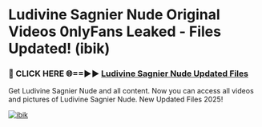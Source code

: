 # Ludivine Sagnier Nude Original Videos 0nlyFans Leaked - Files Updated! (ibik)

<h3>🔴 CLICK HERE 🌐==►► <a href="https://tinyurl.com/y5r63du9" rel="nofollow">Ludivine Sagnier Nude Updated Files</a></h3>

Get Ludivine Sagnier Nude and all content. Now you can access all videos and pictures of Ludivine Sagnier Nude. New Updated Files 2025!

[![ibik](https://i.imgur.com/UVo9nyh.gif)](https://tinyurl.com/y5r63du9)
